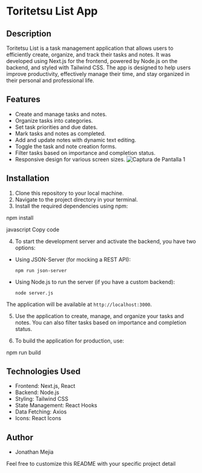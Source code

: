 # Toritetsu List App

## Description
Toritetsu List is a task management application that allows users to efficiently create, organize, and track their tasks and notes. It was developed using Next.js for the frontend, powered by Node.js on the backend, and styled with Tailwind CSS. The app is designed to help users improve productivity, effectively manage their time, and stay organized in their personal and professional life.

## Features
- Create and manage tasks and notes.
- Organize tasks into categories.
- Set task priorities and due dates.
- Mark tasks and notes as completed.
- Add and update notes with dynamic text editing.
- Toggle the task and note creation forms.
- Filter tasks based on importance and completion status.
- Responsive design for various screen sizes.
 ![Captura de Pantalla 1](https://github.com/space-clover/Todo-app/assets/133059097/c7e362b3-dc45-4b19-8abd-aa9d2cc1306a)
## Installation
1. Clone this repository to your local machine.
2. Navigate to the project directory in your terminal.
3. Install the required dependencies using npm:

npm install

javascript
Copy code

4. To start the development server and activate the backend, you have two options:

- Using JSON-Server (for mocking a REST API):

  ```
  npm run json-server
  ```

- Using Node.js to run the server (if you have a custom backend):

  ```
  node server.js
  ```

The application will be available at `http://localhost:3000`.

5. Use the application to create, manage, and organize your tasks and notes. You can also filter tasks based on importance and completion status.

6. To build the application for production, use:

npm run build


## Technologies Used
- Frontend: Next.js, React
- Backend: Node.js
- Styling: Tailwind CSS
- State Management: React Hooks
- Data Fetching: Axios
- Icons: React Icons

## Author
- Jonathan Mejia



Feel free to customize this README with your specific project detail
